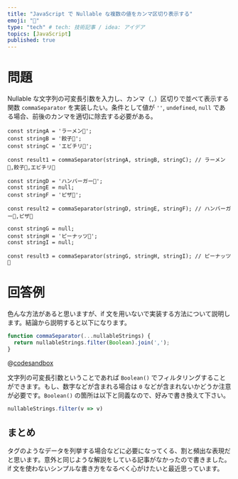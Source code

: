 ```yaml
---
title: "JavaScript で Nullable な複数の値をカンマ区切り表示する"
emoji: "🐨"
type: "tech" # tech: 技術記事 / idea: アイデア
topics: [JavaScript]
published: true
---
```


# 問題
Nullable な文字列の可変長引数を入力し、カンマ（`,`）区切りで並べて表示する関数 `commaSeparator` を実装したい。条件として値が `''`, `undefined`, `null` である場合、前後のカンマを適切に除去する必要がある。

```js: 例
const stringA = 'ラーメン🍜';
const stringB = '餃子🥟';
const stringC = 'エビチリ🍤';

const result1 = commaSeparator(stringA, stringB, stringC); // ラーメン🍜,餃子🥟,エビチリ🍤

const stringD = 'ハンバーガー🍔';
const stringE = null;
const stringF = 'ピザ🍕';

const result2 = commaSeparator(stringD, stringE, stringF); // ハンバーガー🍔,ピザ🍕

const stringG = null;
const stringH = 'ピーナッツ🥜';
const stringI = null;

const result3 = commaSeparator(stringG, stringH, stringI); // ピーナッツ🥜
```

# 回答例
色んな方法があると思いますが、if 文を用いないで実装する方法について説明します。結論から説明すると以下になります。

```js
function commaSeparator(...nullableStrings) {
  return nullableStrings.filter(Boolean).join(',');
}
```

@[codesandbox](https://codesandbox.io/embed/js-playground-forked-v7ro59?expanddevtools=1&fontsize=14&hidenavigation=1&module=%2Fsrc%2Findex.js&moduleview=1&theme=dark)

文字列の可変長引数ということであれば `Boolean()` でフィルタリングすることができます。もし、数字などが含まれる場合は `0` などが含まれないかどうか注意が必要です。`Boolean()` の箇所は以下と同義なので、好みで書き換えて下さい。

```js
nullableStrings.filter(v => v)
```

## まとめ
タグのようなデータを列挙する場合などに必要になってくる、割と頻出な表現だと思います。意外と同じような解説をしている記事がなかったので書きました。if 文を使わないシンプルな書き方をなるべく心がけたいと最近思っています。

